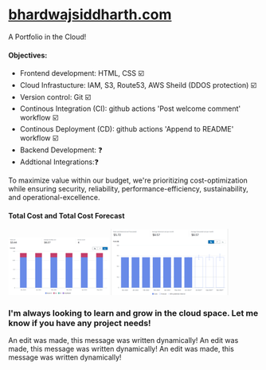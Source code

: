 # [bhardwajsiddharth.com](http://bhardwajsiddharth.com/)

A Portfolio in the Cloud!

#### Objectives:
* Frontend development: HTML, CSS ☑️
* Cloud Infrastucture:  IAM, S3, Route53, AWS Sheild (DDOS protection) ☑️
* Version control: Git ☑️
* Continous Integration (CI): github actions 'Post welcome comment' workflow ☑️
* Continous Deployment (CD): github actions 'Append to README' workflow ☑️
* Backend Development: ❓
* Addtional Integrations:❓

To maximize value within our budget, we're prioritizing cost-optimization while ensuring security, reliability, performance-efficiency, sustainability, and operational-excellence.

#### Total Cost and Total Cost Forecast
<img src="/images/costexplorer_1.png" alt="Graph" width="40%"> <img src="/images/costexplorer_2.png" alt="Graph" width="47%">

### I'm always looking to learn and grow in the cloud space. Let me know if you have any project needs! 

An edit was made, this message was written dynamically!
An edit was made, this message was written dynamically!
An edit was made, this message was written dynamically!

